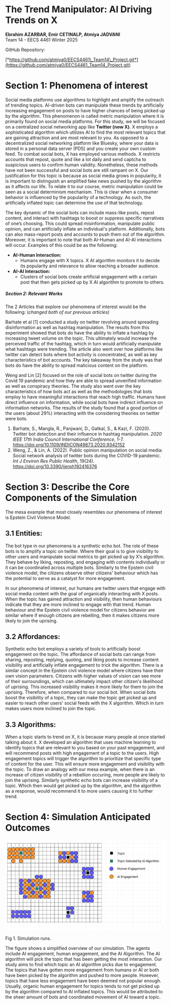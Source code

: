 # **The Trend Manipulator: AI Driving Trends on X**

**Ebrahim AZARBAR, Emir CETINALP, Atmiya JADVANI**  
Team 14 \- EECS 4461 Winter 2025

GitHub Repository:

 [*https://github.com/atmiya0/EECS4461\_Team14\_Project.git*](https://github.com/atmiya0/EECS4461_Team14_Project.git)

# **Section 1: Phenomena of interest**

Social media platforms use algorithms to highlight and amplify the outreach of trending topics. AI-driven bots can manipulate these trends by artificially increasing engagement on posts to have higher chances of being picked up by the algorithm. This phenomenon is called metric manipulation where it is primarily found on social media platforms. For this study, we will be focused on a centralized social networking app like **Twitter (now X)**. X employs a sophisticated algorithm which utilizes AI to find the most relevant topics that are gaining attraction and are most relevant to you. As opposed to a decentralized social networking platform like Bluesky, where your data is stored in a personal data server (PDS) and you create your own custom feed. To combat social bots, X has employed various methods. X restricts accounts that repost, quote and like a lot daily and send captcha to suspicious users to confirm human validity. Nonetheless, these methods have not been successful and social bots are still rampant on X. Our justification for this topic is because as social media grows in popularity, it is important to distinguish an amplified fake news pushed by the algorithm as it affects our life. To relate it to our course, metric manipulation could be seen as a social determinism mechanism. This is clear when a consumer behavior is influenced by the popularity of a technology. As such, the artificially inflated topic can determine the use of that technology.

The key dynamic of the social bots can include mass-like posts, repost content, and interact with hashtags to boost or suppress specific narratives of one’s choosing. This could spread misinformation, manipulate public opinion, and can artificially inflate an individual's platform. Additionally, bots can also mass-report posts and accounts to push them out of the algorithm. Moreover, it is important to note that both AI-Human and AI-AI interactions will occur. Examples of this could be as the following: 

* **AI-Human Interaction:**   
  * Humans engage with X topics. X AI algorithm monitors it to decide its popularity and relevance to allow reaching a broader audience.  
* **AI-AI Interaction:**   
  * Clusters of social bots create artificial engagement with a certain post that then gets picked up by X AI algorithm to promote to others.

##### **Section 2: Relevant Works**

The 2 Articles that explore our phenomena of interest would be the following: (*changed both of our previous articles)*

Barhate et al \[1\] conducted a study on twitter revolving around spreading disinformation as well as hashtag manipulation. The results from this experiment showed that bots do have the ability to inflate a hashtag by increasing tweet volume on the topic. This ultimately would increase the perceived traffic of the hashtag, which in turn would artificially manipulate what hashtags were trending. The article also went over how platforms like twitter can detect bots where bot activity is concentrated, as well as key characteristics of bot accounts. The key takeaway from the study was that bots do have the ability to spread malicious content on the platform. 

Weng and Lin \[2\] focused on the role of social bots on twitter during the Covid 19 pandemic and how they are able to spread unverified information as well as conspiracy theories. The study also went over the key characteristics of how bots act as well as the methodologies that bots employ to have meaningful interactions that reach high traffic. Humans have direct influence on information, while social bots have indirect influence on information networks. The results of the study found that a good portion of the users (about 29%) interacting with the considering theories on twitter were bots. 

1. Barhate, S., Mangla, R., Panjwani, D., Gatkal, S., & Kazi, F. (2020). Twitter bot detection and their influence in hashtag manipulation. *2020 IEEE 17th India Council International Conference*, 1-7. https://doi.org/10.1109/INDICON49873.2020.9342152  
2. Weng, Z., & Lin, A. (2022). Public opinion manipulation on social media: Social network analysis of twitter bots during the COVID-19 pandemic. *Int J Environ Res Public Health*, 19(24). https://doi.org/10.3390/ijerph192416376

# **Section 3: Describe the Core Components of the Simulation**

The mesa example that most closely resembles our phenomena of interest is Epstein Civil Violence Model.

## **3.1 Entities:**

The bot type in our phenomena is a synthetic echo bot. The role of these bots is to amplify a topic on twitter. Where their goal is to give visibility to other users and manipulate social metrics to get picked up by X’s algorithm. They behave by liking, reposting, and engaging with contents individually or it can be coordinated across multiple bots. Similarly to the  Epstein civil violence model, the citizens observe other citizens' behaviour which has the potential to serve as a catalyst for more engagement.

In our phenomena of interest, our humans are twitter users that engage with social media content with the goal of organically interacting with X posts. When the topic has gained attraction and visibility, then human behaviours indicate that they are more inclined to engage with that trend. Human behaviour and the Epstein civil violence model for citizens behavior are similar where if enough citizens are rebelling, then it makes citizens more likely to join the uprising.

## **3.2 Affordances:**

Synthetic echo bot employs a variety of tools to artificially boost engagement on the topic. The affordance of social bots can range from sharing, reposting, replying, quoting, and liking posts to increase content visibility and artificially inflate engagement to trick the algorithm. There is a similar concept in the Epstein civil violence model where citizens have their own vision parameters. Citizens with higher values of vision can see more of their surroundings, which can ultimately impact other citizen's likelihood of uprising. This increased visibility makes it more likely for them to join the uprising. Therefore, when compared to our social bot. When social bots boost the visibility of a topic, they can make the topic get picked up and easier to reach other users' social feeds with the X algorithm. Which in turn makes users more inclined to join the topic.

## **3.3 Algorithms:**

When a topic starts to trend on X, it is because many people at once started talking about it. X developed an algorithm that uses machine learning to identify topics that are relevant to you based on your past engagement, and will recommend posts with high engagement of a topic to the users. High engagement topics will trigger the algorithm to prioritize that specific type of content for the user. This will ensure more engagement and visibility with the topic. To draw an analogy with our mesa example, when there is an increase of citizen visibility of a rebellion occuring, more people are likely to join the uprising. Similarly synthetic echo bots can increase visibility of a topic. Which then would get picked up by the algorithm, and the algorithm as a response, would recommend it to more users causing it to further trend.

# **Section 4: Simulation Anticipated Outcomes**

![My Image](DEL2_Figure_1.png)

Fig 1\. Simulation runs.

The figure shows a simplified overview of our simulation. The agents include AI engagement, human engagement, and the AI Algorithm. The AI algorithm will pick the topic that has been getting the most interaction. Our study aims to find which topic an AI algorithm picks due to engagement. The topics that have gotten more engagement from humans or AI or both have been picked by the algorithm and pushed to more people. However, topics that have less engagement have been deemed not popular enough. Usually, organic human engagement for topics tends to not get picked up by the algorithm compared to AI inflated topics. This would be attributed to the sheer amount of bots and coordinated movement of AI toward a topic.